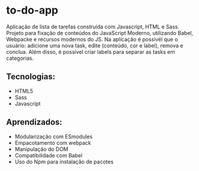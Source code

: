 # to-do-app

Aplicação de lista de tarefas construída com Javascript, HTML e Sass. Projeto para fixação de conteúdos do JavaScript Moderno, utilizando Babel, Webpacke e recursos modernos do JS. Na aplicação é possivél que o usuário: adicione uma nova task, edite (conteúdo, cor e label), remova e conclua. Além disso, é possível criar labels para separar as tasks em categorias.

## Tecnologias:
* HTML5
* Sass
* Javascript

## Aprendizados:
* Modularização com ESmodules
* Empacotamento com webpack
* Manipulação do DOM
* Compatibilidade com Babel
* Uso do Npm para instalação de pacotes
